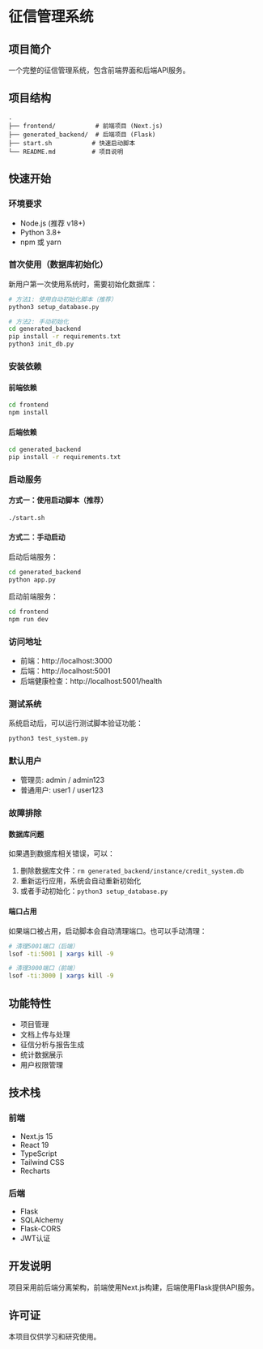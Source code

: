 # 征信管理系统

## 项目简介
一个完整的征信管理系统，包含前端界面和后端API服务。

## 项目结构
```
.
├── frontend/           # 前端项目 (Next.js)
├── generated_backend/  # 后端项目 (Flask)
├── start.sh           # 快速启动脚本
└── README.md          # 项目说明
```

## 快速开始

### 环境要求
- Node.js (推荐 v18+)
- Python 3.8+
- npm 或 yarn

### 首次使用（数据库初始化）

新用户第一次使用系统时，需要初始化数据库：

```bash
# 方法1: 使用自动初始化脚本（推荐）
python3 setup_database.py

# 方法2: 手动初始化
cd generated_backend
pip install -r requirements.txt
python3 init_db.py
```

### 安装依赖

#### 前端依赖
```bash
cd frontend
npm install
```

#### 后端依赖
```bash
cd generated_backend
pip install -r requirements.txt
```

### 启动服务

#### 方式一：使用启动脚本（推荐）
```bash
./start.sh
```

#### 方式二：手动启动

启动后端服务：
```bash
cd generated_backend
python app.py
```

启动前端服务：
```bash
cd frontend
npm run dev
```

### 访问地址
- 前端：http://localhost:3000
- 后端：http://localhost:5001
- 后端健康检查：http://localhost:5001/health

### 测试系统
系统启动后，可以运行测试脚本验证功能：
```bash
python3 test_system.py
```

### 默认用户
- 管理员: admin / admin123
- 普通用户: user1 / user123

### 故障排除

#### 数据库问题
如果遇到数据库相关错误，可以：
1. 删除数据库文件：`rm generated_backend/instance/credit_system.db`
2. 重新运行应用，系统会自动重新初始化
3. 或者手动初始化：`python3 setup_database.py`

#### 端口占用
如果端口被占用，启动脚本会自动清理端口。也可以手动清理：
```bash
# 清理5001端口（后端）
lsof -ti:5001 | xargs kill -9

# 清理3000端口（前端）  
lsof -ti:3000 | xargs kill -9
```

## 功能特性
- 项目管理
- 文档上传与处理
- 征信分析与报告生成
- 统计数据展示
- 用户权限管理

## 技术栈

### 前端
- Next.js 15
- React 19
- TypeScript
- Tailwind CSS
- Recharts

### 后端
- Flask
- SQLAlchemy
- Flask-CORS
- JWT认证

## 开发说明
项目采用前后端分离架构，前端使用Next.js构建，后端使用Flask提供API服务。

## 许可证
本项目仅供学习和研究使用。
